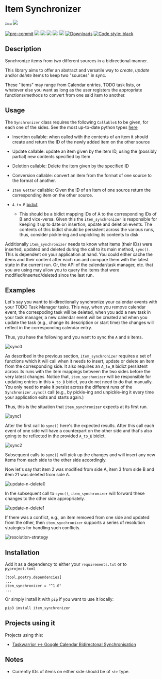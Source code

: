 # Item Synchronizer

<img src="res/logo.png" alt="logo" style="zoom:50%;" />

<a href="https://github.com/bergercookie/item_synchronizer/actions" alt="CI">
<img src="https://github.com/bergercookie/item_synchronizer/actions/workflows/ci.yml/badge.svg"/></a>
<a href="https://github.com/pre-commit/pre-commit">

<img src="https://img.shields.io/badge/pre--commit-enabled-brightgreen?logo=pre-commit&logoColor=white" alt="pre-commit"></a>
<a href="https://www.codacy.com/app/bergercookie/item_synchronizer">
<img src="https://api.codacy.com/project/badge/Grade/9ddd71dc61914b32a0963d4101c29fb5"/></a>
<a href="https://www.codacy.com/app/bergercookie/item_synchronizer">
<img src="https://api.codacy.com/project/badge/Coverage/57206a822c41420bb5792b2cb70f06b5"/></a>
<a href="https://github.com/bergercookie/item_synchronizer/blob/master/LICENSE.md" alt="LICENCE">
<img src="https://img.shields.io/github/license/bergercookie/item_synchronizer.svg" /></a>
<a href="https://pypi.org/project/item_synchronizer/" alt="pypi">
<img src="https://img.shields.io/pypi/pyversions/item-synchronizer.svg" /></a>
<a href="https://badge.fury.io/py/item-synchronizer">
<img src="https://badge.fury.io/py/item-synchronizer.svg" alt="PyPI version" height="18"></a>
<a href="https://pepy.tech/project/item-synchronizer">
<img alt="Downloads" src="https://pepy.tech/badge/item-synchronizer"></a>
<a href="https://github.com/psf/black">
<img alt="Code style: black" src="https://img.shields.io/badge/code%20style-black-000000.svg"></a>

## Description

Synchronize items from two different sources in a bidirectional manner.

This library aims to offer an abstract and versatile way to _create_, _update_
and/or _delete_ items to keep two "sources" in sync.

These "items" may range from Calendar entries, TODO task lists, or whatever else
you want as long as the user registers the appropriate functions/methods to
convert from one said item to another.

## Usage

The `Synchronizer` class requires the following `Callable`s to be given, for each
one of the sides. See the most up-to-date python types
[here](https://github.com/bergercookie/item_synchronizer/blob/master/item_synchronizer/types.py)

- Insertion callable: when called with the contents of an item it should create
  and return the ID of the newly added item on the other source
- Update callable: update an item given by the item ID, using the (possibly
  partial) new contents specified by Item
- Deletion callable: Delete the item given by the specified ID
- Conversion callable: convert an item from the format of one source to the
  format of another.
- `Item Getter` callable: Given the ID of an Item of one source return the
  corresponding item on the other source.
- `A_to_B` [bidict](https://github.com/jab/bidict)

  - This should be a bidict mapping IDs of A to the corresponding IDs of B and
    vice-versa. Given this the `item_synchronizer` is responsible for keeping
    it up to date on insertion, update and deletion events. The contents of this
    bidict should be persistent across the various runs, thus, consider
    pickle-ing and unpickling its contents to disk

Additionally `item_synchronizer` needs to know what items (their IDs) were
inserted, updated and deleted during the call to its main method, `sync()`. This
is dependent on your application at hand. You could either cache the items and
their content after each run and compare them with the latest state in the
current run. Or, the API of the calendar/task manager, etc. that you are using
may allow you to query the items that were modified/inserted/deleted since the
last run.

## Examples

Let's say you want to bi-directionally synchronize your calendar events with
your TODO Task Manager tasks. This way, when you remove calendar event, the
correspoding task will be deleted, when you add a new task in your task manager,
a new calendar event will be created and when you update the task (e.g., change
its description or start time) the changes will reflect in the corresponding
calendar entry.

Thus, you have the following and you want to sync the `A` and `B` items.

![sync0](res/drawio/sync0.drawio.svg)

As described in the previous section, `item_synchronizer` requires a set of
functions which it will call when it needs to insert, update or delete an item
from the corresponding side. It also requires an `A_to_B` bidict persistent
across its runs with the item mappings between the two sides before the very
latest changes. Notice that, `item_synchonizer` will be responsible for updating
entries in this `A_to_B` bidict, you do not need to do that manually. You only
need to make it persist across the different runs of the `Synchronizer.sync()`
call (e.g., by pickle-ing and unpickle-ing it every time your application exits
and starts again.)

Thus, this is the situation that `item_synchronizer` expects at its first
run.

![sync1](res/drawio/sync1.drawio.svg)

After the first call to `sync()` here's the expected results. After this call
each event of one side will have a counterpart on the other side and that's also
going to be reflected in the provided `A_to_B` bidict.

![sync2](res/drawio/sync2.drawio.svg)

Subsequent calls to `sync()` will pick up the changes and will insert any new
items from each side to the other side accordingly.

Now let's say that item 2 was modified from side A, item 3 from side B and
item 21 was deleted from side A.

![update-n-delete0](res/drawio/update-n-delete0.drawio.svg)

In the subsequent call to `sync()`, `item_synchronizer` will forward these
changes to the other side appropriately.

![update-n-delete1](res/drawio/update-n-delete1.drawio.svg)

If there was a conflict, e.g., an item removed from one side and updated from
the other, then `item_synchronizer` supports a series of resolution strategies
for handling such conflicts.

![resolution-strategy](res/drawio/resolution-strategy.drawio.svg)

## Installation

Add it as a dependency to either your `requirements.txt` or to `pyproject.toml`

```console
[tool.poetry.dependencies]
...
item_synchronizer = "^1.0"
...
```

Or simply install it with `pip` if you want to use it locally:

```sh
pip3 install item_synchronizer
```

## Projects using it

Projects using this:

- [Taskwarrior <-> Google Calendar Bidirectonal Synchronisation](https://github.com/bergercookie/taskw_gcal_sync/blob/master/taskw_gcal_sync/TWGCalAggregator.py)

## Notes

- Currently IDs of items on either side should be of `str` type.
